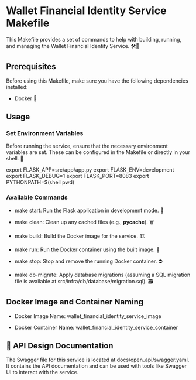 # Wallet Financial Identity Service Makefile

This Makefile provides a set of commands to help with building, running, and managing the Wallet Financial Identity Service. 🛠️💼

## Prerequisites

Before using this Makefile, make sure you have the following dependencies installed:

- Docker 🐳

## Usage

### Set Environment Variables

Before running the service, ensure that the necessary environment variables are set. These can be configured in the Makefile or directly in your shell. 🐚

export FLASK_APP=src/app/app.py
export FLASK_ENV=development
export FLASK_DEBUG=1
export FLASK_PORT=8083
export PYTHONPATH=$(shell pwd)

### Available Commands

- make start: Run the Flask application in development mode. 🚀

- make clean: Clean up any cached files (e.g., **pycache**). 🗑️

- make build: Build the Docker image for the service. 🏗️

- make run: Run the Docker container using the built image. 🚢

- make stop: Stop and remove the running Docker container. ⛔

- make db-migrate: Apply database migrations (assuming a SQL migration file is available at src/infra/db/database/migration.sql). 🗃️

## Docker Image and Container Naming

- Docker Image Name: wallet_financial_identity_service_image

- Docker Container Name: wallet_financial_identity_service_container

## 📘 API Design Documentation

The Swagger file for this service is located at docs/open_api/swagger.yaml. It contains the API documentation and can be used with tools like Swagger UI to interact with the service.
